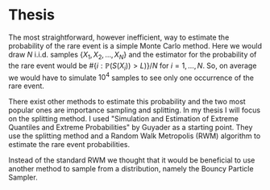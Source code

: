 # Thesis

The most straightforward, however inefficient, way to estimate the probability of the rare event is a simple Monte Carlo method. Here we would draw $N$ i.i.d. samples $\{X_1,X_2,\ldots,X_N\}$ and the estimator for the probability of the rare event would be $\#\left\{i:\mathbb{P}(S(X_i))>L)\right\}/N$ for $i = 1,\ldots,N$. So, on average we would have to simulate $10^4$ samples to see only one occurrence of the rare event. 

There exist other methods to estimate this probability and the two most popular ones are importance sampling and splitting. In my thesis I will focus on the splitting method. I used "Simulation and Estimation of Extreme Quantiles and Extreme Probabilities" by Guyader as a starting point. They use the splitting method and a Random Walk Metropolis (RWM) algorithm to estimate the rare event probabilities. 

Instead of the standard RWM we thought that it would be beneficial to use another method to sample from a distribution, namely the Bouncy Particle Sampler. 
